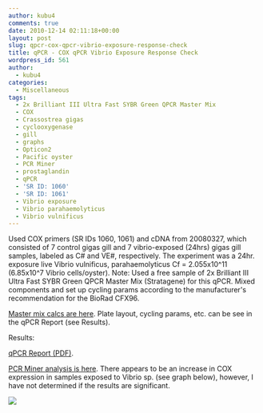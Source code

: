 ```yaml
---
author: kubu4
comments: true
date: 2010-12-14 02:11:18+00:00
layout: post
slug: qpcr-cox-qpcr-vibrio-exposure-response-check
title: qPCR - COX qPCR Vibrio Exposure Response Check
wordpress_id: 561
author:
  - kubu4
categories:
  - Miscellaneous
tags:
  - 2x Brilliant III Ultra Fast SYBR Green QPCR Master Mix
  - COX
  - Crassostrea gigas
  - cyclooxygenase
  - gill
  - graphs
  - Opticon2
  - Pacific oyster
  - PCR Miner
  - prostaglandin
  - qPCR
  - 'SR ID: 1060'
  - 'SR ID: 1061'
  - Vibrio exposure
  - Vibrio parahaemolyticus
  - Vibrio vulnificus
---
```


Used COX primers (SR IDs 1060, 1061) and cDNA from 20080327, which consisted of 7 control gigas gill and 7 vibrio-exposed (24hrs) gigas gill samples, labeled as C# and VE#, respectively. The experiment was a 24hr. exposure live Vibrio vulnificus, parahaemolyticus Cf = 2.055x10^11 (6.85x10^7 Vibrio cells/oyster).
Note: Used a free sample of 2x Brilliant III Ultra Fast SYBR Green QPCR Master Mix (Stratagene) for this qPCR. Mixed components and set up cycling params according to the manufacturer's recommendation for the BioRad CFX96.

[Master mix calcs are here](https://spreadsheets0.google.com/ccc?key=tgGO1QD8wohZrBwBinFvjyw&hl=en&authkey=CLiBnbAI#gid=0). Plate layout, cycling params, etc. can be see in the qPCR Report (see Results).

Results:

[ qPCR Report (PDF)](https://eagle.fish.washington.edu/Arabidopsis/Notebook%20Workup%20Files/20101213%20qPCR%20Report-01.pdf).

[PCR Miner analysis is here](https://spreadsheets.google.com/ccc?key=0AmS_90rPaQMzdG1EdjRDeGtNeWp0cDBRUm9jY3h0OEE&hl=en&authkey=CJmZ2H0#gid=0). There appears to be an increase in COX expression in samples exposed to Vibrio sp. (see graph below), however, I have not determined if the results are significant.

![](https://eagle.fish.washington.edu/Arabidopsis/20101213%20-%20Normalized%20COX%20C24%20vs%20VE24.jpg)
